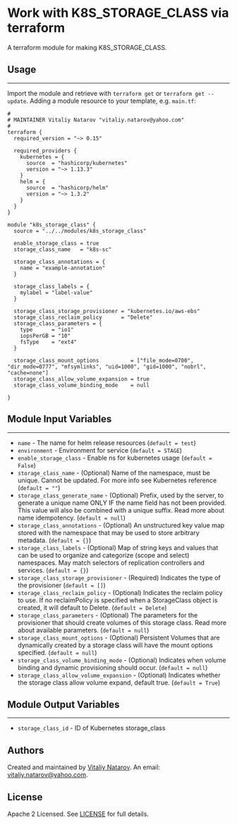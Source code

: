 # Work with K8S_STORAGE_CLASS via terraform

A terraform module for making K8S_STORAGE_CLASS.


## Usage
----------------------
Import the module and retrieve with ```terraform get``` or ```terraform get --update```. Adding a module resource to your template, e.g. `main.tf`:

```
#
# MAINTAINER Vitaliy Natarov "vitaliy.natarov@yahoo.com"
#
terraform {
  required_version = "~> 0.15"

  required_providers {
    kubernetes = {
      source  = "hashicorp/kubernetes"
      version = "~> 1.13.3"
    }
    helm = {
      source  = "hashicorp/helm"
      version = "~> 1.3.2"
    }
  }
}

module "k8s_storage_class" {
  source = "../../modules/k8s_storage_class"

  enable_storage_class = true
  storage_class_name   = "k8s-sc"

  storage_class_annotations = {
    name = "example-annotation"
  }

  storage_class_labels = {
    mylabel = "label-value"
  }

  storage_class_storage_provisioner = "kubernetes.io/aws-ebs"
  storage_class_reclaim_policy      = "Delete"
  storage_class_parameters = {
    type      = "io1"
    iopsPerGB = "10"
    fsType    = "ext4"
  }

  storage_class_mount_options          = ["file_mode=0700", "dir_mode=0777", "mfsymlinks", "uid=1000", "gid=1000", "nobrl", "cache=none"]
  storage_class_allow_volume_expansion = true
  storage_class_volume_binding_mode    = null

}
```

## Module Input Variables
----------------------
- `name` - The name for helm release resources (`default = test`)
- `environment` - Environment for service (`default = STAGE`)
- `enable_storage_class` - Enable ns for kubernetes usage (`default = False`)
- `storage_class_name` - (Optional) Name of the namespace, must be unique. Cannot be updated. For more info see Kubernetes reference (`default = ""`)
- `storage_class_generate_name` - (Optional) Prefix, used by the server, to generate a unique name ONLY IF the name field has not been provided. This value will also be combined with a unique suffix. Read more about name idempotency. (`default = null`)
- `storage_class_annotations` - (Optional) An unstructured key value map stored with the namespace that may be used to store arbitrary metadata. (`default = {}`)
- `storage_class_labels` - (Optional) Map of string keys and values that can be used to organize and categorize (scope and select) namespaces. May match selectors of replication controllers and services. (`default = {}`)
- `storage_class_storage_provisioner` - (Required) Indicates the type of the provisioner (`default = []`)
- `storage_class_reclaim_policy` - (Optional) Indicates the reclaim policy to use. If no reclaimPolicy is specified when a StorageClass object is created, it will default to Delete. (`default = Delete`)
- `storage_class_parameters` - (Optional) The parameters for the provisioner that should create volumes of this storage class. Read more about available parameters. (`default = null`)
- `storage_class_mount_options` - (Optional) Persistent Volumes that are dynamically created by a storage class will have the mount options specified. (`default = null`)
- `storage_class_volume_binding_mode` - (Optional) Indicates when volume binding and dynamic provisioning should occur. (`default = null`)
- `storage_class_allow_volume_expansion` - (Optional) Indicates whether the storage class allow volume expand, default true. (`default = True`)

## Module Output Variables
----------------------
- `storage_class_id` - ID of Kubernetes storage_class


## Authors

Created and maintained by [Vitaliy Natarov](https://github.com/SebastianUA). An email: [vitaliy.natarov@yahoo.com](vitaliy.natarov@yahoo.com).

## License

Apache 2 Licensed. See [LICENSE](https://github.com/SebastianUA/terraform/blob/master/LICENSE) for full details.

